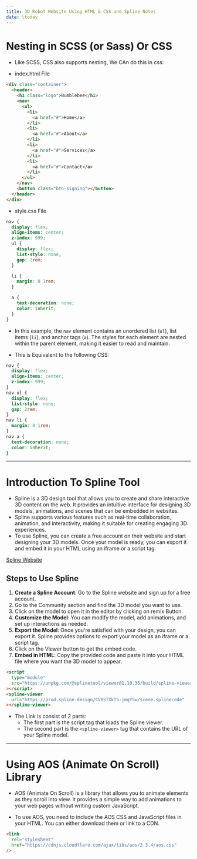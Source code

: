 ```yaml
---
title: 3D Robot Website Using HTML & CSS and Spline Notes
date: \today
---
```


# Nesting in SCSS (or Sass) Or CSS

- Like SCSS, CSS also supports nesting, We CAn do this in css:

- index.html File

```html
<div class="container">
  <header>
    <h1 class="logo">Bumblebee</h1>
    <nav>
      <ul>
        <li>
          <a href="#">Home</a>
        </li>
        <li>
          <a href="#">About</a>
        </li>
        <li>
          <a href="#">Services</a>
        </li>
        <li>
          <a href="#">Contact</a>
        </li>
      </ul>
    </nav>
    <button class="btn-signing"></button>
  </header>
</div>
```

- style.css File

```css
nav {
  display: flex;
  align-items: center;
  z-index: 999;
  ul {
    display: flex;
    list-style: none;
    gap: 2rem;
  }

  li {
    margin: 0 1rem;
  }

  a {
    text-decoration: none;
    color: inherit;
  }
}
```

- In this example, the `nav` element contains an unordered list (`ul`), list items (`li`), and anchor tags (`a`). The styles for each element are nested within the parent element, making it easier to read and maintain.

- This is Equivalent to the following CSS:

```css
nav {
  display: flex;
  align-items: center;
  z-index: 999;
}
nav ul {
  display: flex;
  list-style: none;
  gap: 2rem;
}
nav li {
  margin: 0 1rem;
}
nav a {
  text-decoration: none;
  color: inherit;
}
```

---

# Introduction To Spline Tool

- Spline is a 3D design tool that allows you to create and share interactive 3D content on the web. It provides an intuitive interface for designing 3D models, animations, and scenes that can be embedded in websites.
- Spline supports various features such as real-time collaboration, animation, and interactivity, making it suitable for creating engaging 3D experiences.
- To use Spline, you can create a free account on their website and start designing your 3D models. Once your model is ready, you can export it and embed it in your HTML using an iframe or a script tag.

[Spline Website](https://spline.design/)

## Steps to Use Spline

1. **Create a Spline Account**: Go to the Spline website and sign up for a free account.
2. Go to the Community section and find the 3D model you want to use.
3. Click on the model to open it in the editor by clicking on remix Button.
4. **Customize the Model**: You can modify the model, add animations, and set up interactions as needed.
5. **Export the Model**: Once you're satisfied with your design, you can export it. Spline provides options to export your model as an iframe or a script tag.
6. Click on the Viewer button to get the embed code.
7. **Embed in HTML**: Copy the provided code and paste it into your HTML file where you want the 3D model to appear.

```html
<script
  type="module"
  src="https://unpkg.com/@splinetool/viewer@1.10.36/build/spline-viewer.js"
></script>
<spline-viewer
  url="https://prod.spline.design/CV8STXkT5-jmqY5w/scene.splinecode"
></spline-viewer>
```

- The Link is consist of 2 parts:
  - The first part is the script tag that loads the Spline viewer.
  - The second part is the `<spline-viewer>` tag that contains the URL of your Spline model.

---

# Using AOS (Animate On Scroll) Library

- AOS (Animate On Scroll) is a library that allows you to animate elements as they scroll into view. It provides a simple way to add animations to your web pages without writing custom JavaScript.

- To use AOS, you need to include the AOS CSS and JavaScript files in your HTML. You can either download them or link to a CDN.

```html
<link
  rel="stylesheet"
  href="https://cdnjs.cloudflare.com/ajax/libs/aos/2.3.4/aos.css"
/>
```
